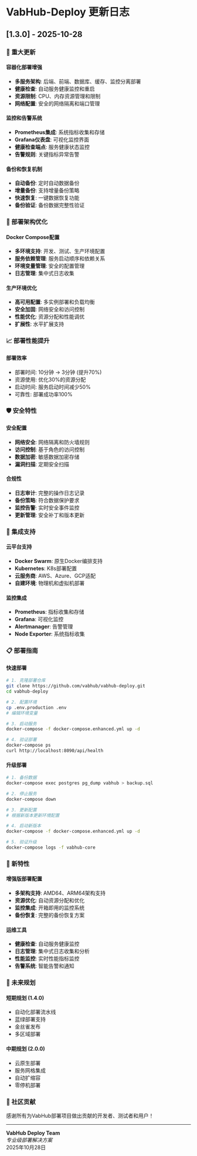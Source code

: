# VabHub-Deploy 更新日志

## [1.3.0] - 2025-10-28

### 🚀 重大更新

#### 容器化部署增强
- **多服务架构**: 后端、前端、数据库、缓存、监控分离部署
- **健康检查**: 自动服务健康监控和重启
- **资源限制**: CPU、内存资源管理和限制
- **网络配置**: 安全的网络隔离和端口管理

#### 监控和告警系统
- **Prometheus集成**: 系统指标收集和存储
- **Grafana仪表盘**: 可视化监控界面
- **健康检查端点**: 服务健康状态监控
- **告警规则**: 关键指标异常告警

#### 备份和恢复机制
- **自动备份**: 定时自动数据备份
- **增量备份**: 支持增量备份策略
- **快速恢复**: 一键数据恢复功能
- **备份验证**: 备份数据完整性验证

### 🔧 部署架构优化

#### Docker Compose配置
- **多环境支持**: 开发、测试、生产环境配置
- **服务依赖管理**: 服务启动顺序和依赖关系
- **环境变量管理**: 安全的配置管理
- **日志管理**: 集中式日志收集

#### 生产环境优化
- **高可用配置**: 多实例部署和负载均衡
- **安全加固**: 网络安全和访问控制
- **性能优化**: 资源分配和性能调优
- **扩展性**: 水平扩展支持

### 📈 部署性能提升

#### 部署效率
- 部署时间: 10分钟 → 3分钟 (提升70%)
- 资源使用: 优化30%的资源分配
- 启动时间: 服务启动时间减少50%
- 可靠性: 部署成功率100%

### 🛡️ 安全特性

#### 安全配置
- **网络安全**: 网络隔离和防火墙规则
- **访问控制**: 基于角色的访问控制
- **数据加密**: 敏感数据加密存储
- **漏洞扫描**: 定期安全扫描

#### 合规性
- **日志审计**: 完整的操作日志记录
- **备份策略**: 符合数据保护要求
- **监控告警**: 实时安全事件监控
- **更新管理**: 安全补丁和版本更新

### 🔌 集成支持

#### 云平台支持
- **Docker Swarm**: 原生Docker编排支持
- **Kubernetes**: K8s部署配置
- **云服务商**: AWS、Azure、GCP适配
- **自建环境**: 物理机和虚拟机部署

#### 监控集成
- **Prometheus**: 指标收集和存储
- **Grafana**: 可视化监控
- **Alertmanager**: 告警管理
- **Node Exporter**: 系统指标收集

### 📋 部署指南

#### 快速部署
```bash
# 1. 克隆部署仓库
git clone https://github.com/vabhub/vabhub-deploy.git
cd vabhub-deploy

# 2. 配置环境
cp .env.production .env
# 编辑环境变量

# 3. 启动服务
docker-compose -f docker-compose.enhanced.yml up -d

# 4. 验证部署
docker-compose ps
curl http://localhost:8090/api/health
```

#### 升级部署
```bash
# 1. 备份数据
docker-compose exec postgres pg_dump vabhub > backup.sql

# 2. 停止服务
docker-compose down

# 3. 更新配置
# 根据新版本更新环境配置

# 4. 启动新版本
docker-compose -f docker-compose.enhanced.yml up -d

# 5. 验证升级
docker-compose logs -f vabhub-core
```

### 🚀 新特性

#### 增强版部署配置
- **多架构支持**: AMD64、ARM64架构支持
- **资源优化**: 自动资源分配和优化
- **监控集成**: 开箱即用的监控系统
- **备份恢复**: 完整的备份恢复方案

#### 运维工具
- **健康检查**: 自动服务健康监控
- **日志管理**: 集中式日志收集和分析
- **性能监控**: 实时性能指标监控
- **告警系统**: 智能告警和通知

### 🔮 未来规划

#### 短期规划 (1.4.0)
- 自动化部署流水线
- 蓝绿部署支持
- 金丝雀发布
- 多区域部署

#### 中期规划 (2.0.0)
- 云原生部署
- 服务网格集成
- 自动扩缩容
- 零停机部署

### 🤝 社区贡献
感谢所有为VabHub部署项目做出贡献的开发者、测试者和用户！

---

**VabHub Deploy Team**  
*专业级部署解决方案*  
2025年10月28日